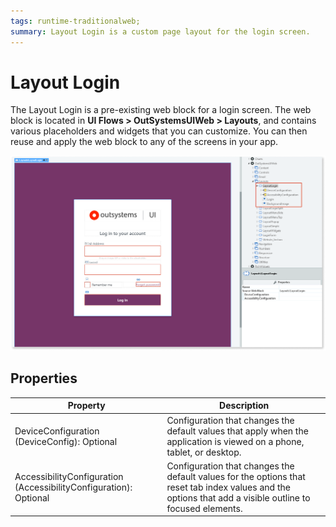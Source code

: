 ```yaml
---
tags: runtime-traditionalweb; 
summary: Layout Login is a custom page layout for the login screen.
---
```


# Layout Login

The Layout Login is a pre-existing web block for a login screen. The web block is located in  **UI Flows > OutSystemsUIWeb > Layouts**, and contains various placeholders and widgets that you can customize. You can then reuse and apply the web block to any of the screens in your app. 

![](<images/layoutlogin-1-ss.png?width=800>)

## Properties

| **Property** |  **Description** |
|---|---|
| DeviceConfiguration (DeviceConfig): Optional  |  Configuration that changes the default values that apply when the application is viewed on a phone, tablet, or desktop. | 
| AccessibilityConfiguration (AccessibilityConfiguration): Optional | Configuration that changes the default values for the options that reset tab index values and the options that add a visible outline to focused elements.|
